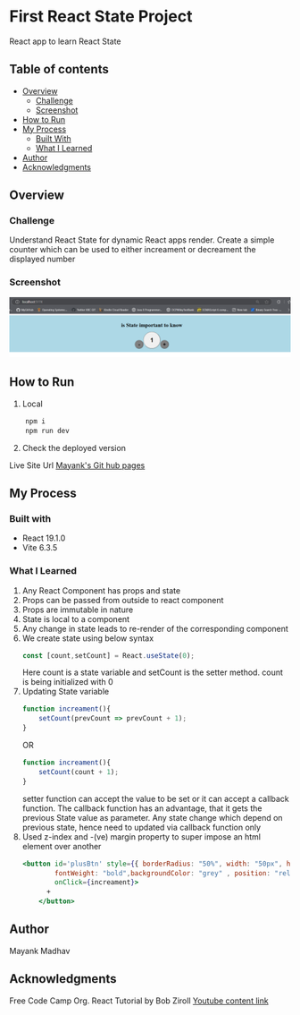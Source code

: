 # First React State Project
React app to learn React State

## Table of contents
- [Overview](#overview)
    - [Challenge](#challenge)
    - [Screenshot](#screenshot)
- [How to Run](#how-to-run)
- [My Process](#my-process)
    - [Built With](#built-with)
    - [What I Learned](#what-i-learned)
- [Author](#author)
- [Acknowledgments](#acknowledgments)

## Overview

### Challenge
Understand React State for dynamic React apps render. Create a simple counter which can be used to either increament or decreament the displayed number

### Screenshot
![UI](./public/Capture.png)

## How to Run
1. Local
```sh
    npm i
    npm run dev
```
2. Check the deployed version

Live Site Url [Mayank's Git hub pages]()

## My Process

### Built with
- React 19.1.0
- Vite 6.3.5

### What I Learned

1. Any React Component has props and state
2. Props can be passed from outside to react component
3. Props are immutable in nature
4. State is local to a component
5. Any change in state leads to re-render of the corresponding component
6. We create state using below syntax
    ```jsx
    const [count,setCount] = React.useState(0);
    ```
    Here count is a state variable and setCount is the setter method. count is being initialized with 0
7. Updating State variable
    ```jsx
    function increament(){
        setCount(prevCount => prevCount + 1);
    }
    ```
    OR
    ```jsx
    function increament(){
        setCount(count + 1);
    }
    ```
    setter function can accept the value to be set or it can accept a callback function.
    The callback function has an advantage, that it gets the previous State value as parameter. Any state change which depend on previous state, hence need to updated via callback function only
8. Used z-index and -(ve) margin property to super impose an html element over another
    ```jsx
    <button id='plusBtn' style={{ borderRadius: "50%", width: "50px", height: "50px", fontSize: "30px", 
            fontWeight: "bold",backgroundColor: "grey" , position: "relative", zIndex: 2 ,marginRight: "-20px"}}
            onClick={increament}>
          +
        </button>
    ```
## Author
Mayank Madhav

## Acknowledgments
Free Code Camp Org.
React Tutorial by Bob Ziroll [Youtube content link](https://www.youtube.com/watch?v=x4rFhThSX04&t=8394s)
